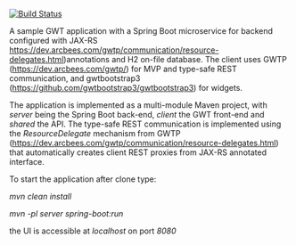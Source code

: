 [![Build Status](https://travis-ci.org/aceroni75/gwtboot.svg?branch=master)](https://travis-ci.org/aceroni75/gwtboot)

A sample GWT application with a Spring Boot microservice for backend configured with JAX-RS https://dev.arcbees.com/gwtp/communication/resource-delegates.html)annotations and H2 on-file database. The client uses GWTP (https://dev.arcbees.com/gwtp/) for MVP and type-safe REST communication, and gwtbootstrap3 (https://github.com/gwtbootstrap3/gwtbootstrap3) for widgets.

The application is implemented as a multi-module Maven project, with _server_ being the Spring Boot back-end, _client_ the GWT front-end and _shared_ the API. The type-safe REST communication is implemented using the _ResourceDelegate_ mechanism from GWTP (https://dev.arcbees.com/gwtp/communication/resource-delegates.html) that automatically creates client REST proxies from JAX-RS annotated interface.

To start the application after clone type: 

_mvn clean install_

_mvn -pl server spring-boot:run_

the UI is accessible at _localhost_ on port _8080_
